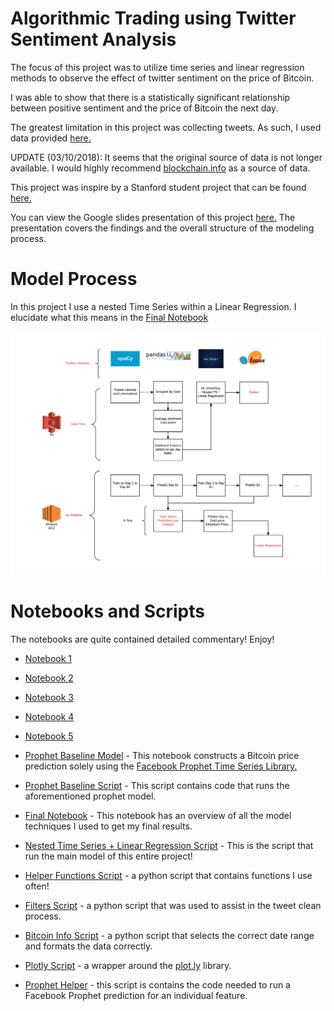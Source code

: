 # Algorithmic Trading using Twitter Sentiment Analysis

The focus of this project was to utilize time series and linear regression methods to observe the effect of twitter sentiment on the price of Bitcoin.

I was able to show that there is a statistically significant relationship between positive sentiment and the price of Bitcoin the next day.

The greatest limitation in this project was collecting tweets. As such, I used data provided [here.](https://github.com/mluders/tweetwise)

UPDATE (03/10/2018): It seems that the original source of data is not longer available. I would highly recommend [blockchain.info](https://blockchain.info) as a source of data.

This project was inspire by a Stanford student project that can be found [here.](http://cs229.stanford.edu/proj2015/029_report.pdf)

You can view the Google slides presentation of this project [here.](https://docs.google.com/presentation/d/1alMKiOTn8zAodrGEOdMpde11RfY8SCerPcAjBlS3rTI/edit?usp=sharing) The presentation covers the findings and the overall structure of the modeling process.

# Model Process

In this project I use a nested Time Series within a Linear Regression. I elucidate what this means in the [Final Notebook](Final_Notebook.ipynb)

![Overall Flow](Overall_flow.png)

# Notebooks and Scripts

The notebooks are quite contained detailed commentary! Enjoy!

- [Notebook 1](Notebook_1_DataFrame_Construction.ipynb)

- [Notebook 2](Notebook_2_Duplicate_removal_techniques.ipynb)

- [Notebook 3](Notebook_3_Exploration_Phase.ipynb)

- [Notebook 4](Notebook_4_DataFrame_Creation_Modeling.ipynb)

- [Notebook 5](Notebook_5_Feature_Additions.ipynb)

- [Prophet Baseline Model](Prophet_baseline_model.ipynb) - This notebook constructs a Bitcoin price prediction solely using the [Facebook Prophet Time Series Library.](https://facebookincubator.github.io/prophet/)

- [Prophet Baseline Script](prophet_baseline_btc.py) - This script contains code that runs the aforementioned prophet model.

- [Final Notebook](Final_Notebook.ipynb) - This notebook has an overview of all the model techniques I used to get my final results.

- [Nested Time Series + Linear Regression Script](regression_ts_model.py) - This is the script that run the main model of this entire project!

- [Helper Functions Script](helper_functions.py) - a python script that contains functions I use often!

- [Filters Script](filters.py) - a python script that was used to assist in the tweet clean process.

- [Bitcoin Info Script](btc_info_df.py) - a python script that selects the correct date range and formats the data correctly.

- [Plotly Script](plotly_functions.py) - a wrapper around the [plot.ly](https://plot.ly/) library.

- [Prophet Helper](prophet_helper.py) - this script is contains the code needed to run a Facebook Prophet prediction for an individual feature.

